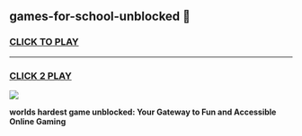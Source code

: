 
## games-for-school-unblocked 👋
<h3>
<a href="https://premium.freeplayer.one?title=games-for-school-unblocked&ref=14F">CLICK TO PLAY</a></h3>
<hr>

<h3>
<a href="https://premium.freeplayer.one?title=games-for-school-unblocked&ref=14F">CLICK 2 PLAY</a>
  
</h3>

<a href="https://premium.freeplayer.one?title=games-for-school-unblocked&ref=12F/"><img src="https://clearcache.store/games.png"></a>


**worlds hardest game unblocked: Your Gateway to Fun and Accessible Online Gaming**
